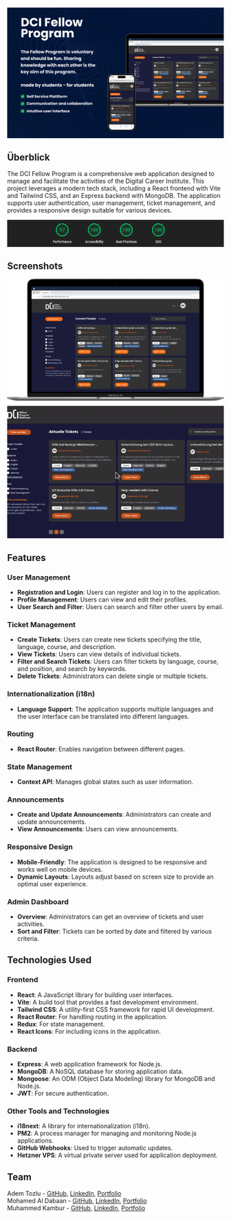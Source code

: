 ![DCI Fellow Program Banner](./img/Fellow.png)

## Überblick

The DCI Fellow Program is a comprehensive web application designed to manage and facilitate the activities of the Digital Career Institute. This project leverages a modern tech stack, including a React frontend with Vite and Tailwind CSS, and an Express backend with MongoDB. The application supports user authentication, user management, ticket management, and provides a responsive design suitable for various devices.

![DCI Fellow Program Banner](./img/performance.png)


## Screenshots

<div align="center">
  <img src="./img/desktop.png" alt="Screenshot 1" width="800"/><br>
  <img src="./img/fellow.gif" alt="Screenshot 1" width="800"/><br>
</div>

## Features

### User Management

- **Registration and Login**: Users can register and log in to the application.
- **Profile Management**: Users can view and edit their profiles.
- **User Search and Filter**: Users can search and filter other users by email.

### Ticket Management

- **Create Tickets**: Users can create new tickets specifying the title, language, course, and description.
- **View Tickets**: Users can view details of individual tickets.
- **Filter and Search Tickets**: Users can filter tickets by language, course, and position, and search by keywords.
- **Delete Tickets**: Administrators can delete single or multiple tickets.

### Internationalization (i18n)

- **Language Support**: The application supports multiple languages and the user interface can be translated into different languages.

### Routing

- **React Router**: Enables navigation between different pages.

### State Management

- **Context API**: Manages global states such as user information.

### Announcements

- **Create and Update Announcements**: Administrators can create and update announcements.
- **View Announcements**: Users can view announcements.

### Responsive Design

- **Mobile-Friendly**: The application is designed to be responsive and works well on mobile devices.
- **Dynamic Layouts**: Layouts adjust based on screen size to provide an optimal user experience.

### Admin Dashboard

- **Overview**: Administrators can get an overview of tickets and user activities.
- **Sort and Filter**: Tickets can be sorted by date and filtered by various criteria.

## Technologies Used

### Frontend

- **React**: A JavaScript library for building user interfaces.
- **Vite**: A build tool that provides a fast development environment.
- **Tailwind CSS**: A utility-first CSS framework for rapid UI development.
- **React Router**: For handling routing in the application.
- **Redux**: For state management.
- **React Icons**: For including icons in the application.

### Backend

- **Express**: A web application framework for Node.js.
- **MongoDB**: A NoSQL database for storing application data.
- **Mongoose**: An ODM (Object Data Modeling) library for MongoDB and Node.js.
- **JWT**: For secure authentication.

### Other Tools and Technologies

- **i18next**: A library for internationalization (i18n).
- **PM2**: A process manager for managing and monitoring Node.js applications.
- **GitHub Webhooks**: Used to trigger automatic updates.
- **Hetzner VPS**: A virtual private server used for application deployment.

## Team

Adem Tozlu - [GitHub](https://github.com/Adem-Tozlu/), [LinkedIn](https://www.linkedin.com/in/adem-tozlu), [Portfolio](http://adem-tozlu.vercel.app/)<br />
Mohamed Al Dabaan - [GitHub](https://github.com/Mohamed-aldabaan), [LinkedIn](https://www.linkedin.com/in/mohamed-al-dabaan-37a039295/), [Portfolio](https://portfolio-eight-zeta-22.vercel.app/)<br />
Muhammed Kambur - [GitHub](https://github.com/mkamburdev), [LinkedIn](https://linkedin.com/in/mkambur), [Portfolio](https://mkambur.com/)
